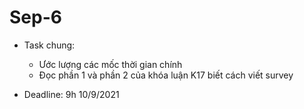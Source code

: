 # Sep-6

- Task chung:
    - Ước lượng các mốc thời gian chính
    - Đọc phần 1 và phần 2 của khóa luận K17 biết cách viết survey

- Deadline: 9h 10/9/2021